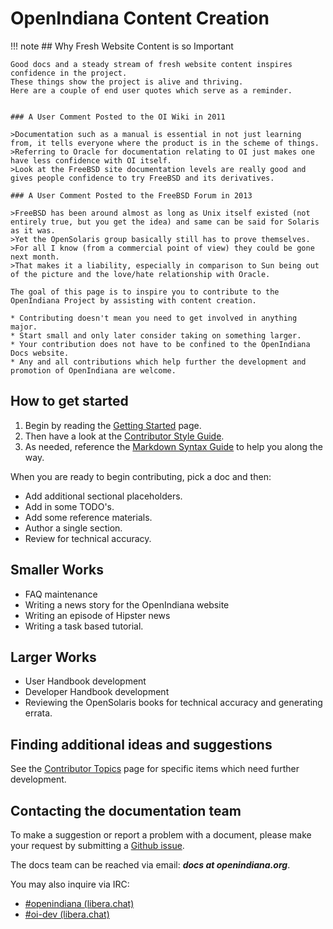 <!--

The contents of this Documentation are subject to the Public Documentation License Version 1.01
(the "License"); you may only use this Documentation if you comply with the terms of this License.
A copy of the License is available at http://illumos.org/license/PDL.

The Original Documentation is _________________.

The Initial Writer of the Original Documentation is ___________ Copyright (C)_________[Insert year(s)].
All Rights Reserved. (Initial Writer contact(s):________________[Insert hyperlink/alias]).

Contributor(s): ______________________________________.

Portions created by ______ are Copyright (C)_________[Insert year(s)].
All Rights Reserved. (Contributor contact(s):________________[Insert hyperlink/alias]).

-->

# OpenIndiana Content Creation

!!! note
    ## Why Fresh Website Content is so Important
    
    Good docs and a steady stream of fresh website content inspires confidence in the project.
    These things show the project is alive and thriving.
    Here are a couple of end user quotes which serve as a reminder.
    
    
    ### A User Comment Posted to the OI Wiki in 2011
    
    >Documentation such as a manual is essential in not just learning from, it tells everyone where the product is in the scheme of things.
    >Referring to Oracle for documentation relating to OI just makes one have less confidence with OI itself.
    >Look at the FreeBSD site documentation levels are really good and gives people confidence to try FreeBSD and its derivatives.
    
    ### A User Comment Posted to the FreeBSD Forum in 2013
    
    >FreeBSD has been around almost as long as Unix itself existed (not entirely true, but you get the idea) and same can be said for Solaris as it was.
    >Yet the OpenSolaris group basically still has to prove themselves.
    >For all I know (from a commercial point of view) they could be gone next month.
    >That makes it a liability, especially in comparison to Sun being out of the picture and the love/hate relationship with Oracle.
    
    The goal of this page is to inspire you to contribute to the OpenIndiana Project by assisting with content creation.
    
    * Contributing doesn't mean you need to get involved in anything major.
    * Start small and only later consider taking on something larger.
    * Your contribution does not have to be confined to the OpenIndiana Docs website.
    * Any and all contributions which help further the development and promotion of OpenIndiana are welcome.



## How to get started

1. Begin by reading the [Getting Started](./getting-started.md) page.
2. Then have a look at the [Contributor Style Guide](./style.md).
3. As needed, reference the [Markdown Syntax Guide](./markdown.md) to help you along the way.

When you are ready to begin contributing, pick a doc and then:

* Add additional sectional placeholders.
* Add in some TODO's.
* Add some reference materials.
* Author a single section.
* Review for technical accuracy.


## Smaller Works

* FAQ maintenance
* Writing a news story for the OpenIndiana website
* Writing an episode of Hipster news
* Writing a task based tutorial.


## Larger Works

* User Handbook development
* Developer Handbook development
* Reviewing the OpenSolaris books for technical accuracy and generating errata.


## Finding additional ideas and suggestions

See the [Contributor Topics](./topics.md) page for specific items which need further development.


## Contacting the documentation team

To make a suggestion or report a problem with a document, please make your request by submitting a [Github issue](https://github.com/OpenIndiana/oi-docs/issues).

The docs team can be reached via email: _**docs at openindiana.org**_.

You may also inquire via IRC:

* [#openindiana (libera.chat)](irc://irc.libera.chat/openindiana)
* [#oi-dev (libera.chat)](irc://irc.libera.chat/oi-dev)
